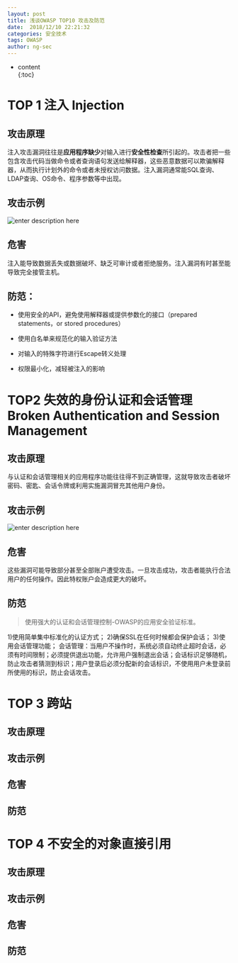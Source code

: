 ```yaml
---
layout: post  
title: 浅谈OWASP TOP10 攻击及防范
date:  2018/12/10 22:21:32  
categories: 安全技术 
tags: OWASP
author: ng-sec  
---
```


* content  
{:toc}

# TOP 1 注入 Injection
## 攻击原理
注入攻击漏洞往往是**应用程序缺少**对输入进行**安全性检查**所引起的。攻击者把一些包含攻击代码当做命令或者查询语句发送给解释器，这些恶意数据可以欺骗解释器，从而执行计划外的命令或者未授权访问数据。注入漏洞通常能SQL查询、LDAP查询、OS命令、程序参数等中出现。

## 攻击示例
![enter description here](http://800wifi.com/ng-sec/1544453285727.png)

## 危害
注入能导致数据丢失或数据破坏、缺乏可审计或者拒绝服务。注入漏洞有时甚至能导致完全接管主机。
## 防范：
- 使用安全的API，避免使用解释器或提供参数化的接口（prepared statements，or stored procedures）

- 使用白名单来规范化的输入验证方法

- 对输入的特殊字符进行Escape转义处理

- 权限最小化，减轻被注入的影响

# TOP2  失效的身份认证和会话管理  Broken Authentication and Session Management
## 攻击原理
与认证和会话管理相关的应用程序功能往往得不到正确管理，这就导致攻击者破坏密码、密匙、会话令牌或利用实施漏洞冒充其他用户身份。

## 攻击示例
![enter description here](http://800wifi.com/ng-sec/1544453693943.png)


## 危害
这些漏洞可能导致部分甚至全部账户遭受攻击。一旦攻击成功，攻击者能执行合法用户的任何操作。因此特权账户会造成更大的破坏。
## 防范
>使用强大的认证和会话管理控制-OWASP的应用安全验证标准。

1)使用简单集中标准化的认证方式；
2)确保SSL在任何时候都会保护会话；
3)使用会话管理功能；
会话管理：当用户不操作时，系统必须自动终止超时会话，必须有时间限制；必须提供退出功能，允许用户强制退出会话；会话标识足够随机，防止攻击者猜测到标识；用户登录后必须分配新的会话标识，不使用用户未登录前所使用的标识，防止会话攻击。

# TOP 3 跨站
## 攻击原理

## 攻击示例

## 危害
## 防范

# TOP 4 不安全的对象直接引用
## 攻击原理

## 攻击示例

## 危害
## 防范